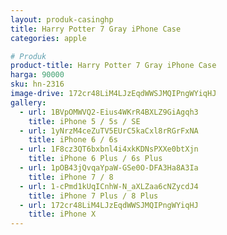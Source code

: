 ```yaml
---
layout: produk-casinghp
title: Harry Potter 7 Gray iPhone Case
categories: apple

# Produk
product-title: Harry Potter 7 Gray iPhone Case
harga: 90000
sku: hn-2316
image-drive: 172cr48LiM4LJzEqdWWSJMQIPngWYiqHJ
gallery:
  - url: 1BVpOMWVQ2-Eius4WKrR4BXLZ9GiAgqh3
    title: iPhone 5 / 5s / SE
  - url: 1yNrzM4ceZuTV5EUrC5kaCxl8rRGrFxNA
    title: iPhone 6 / 6s
  - url: 1F8cz3QT6bxbnl4i4xkKDNsPXXe0btXjn
    title: iPhone 6 Plus / 6s Plus
  - url: 1pOB43jQvqaYpaW-GSe0O-DFA3Ha8A3Ia
    title: iPhone 7 / 8
  - url: 1-cPmd1kUqICnhW-N_aXLZaa6cNZycdJ4
    title: iPhone 7 Plus / 8 Plus
  - url: 172cr48LiM4LJzEqdWWSJMQIPngWYiqHJ
    title: iPhone X
---
```

